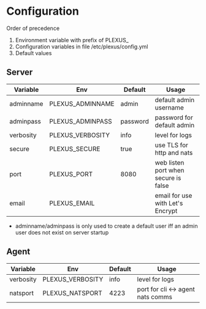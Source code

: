 Configuration
=============
Order of precedence
1. Environment variable with prefix of PLEXUS_
2. Configuration variables in file /etc/plexus/config.yml 
3. Default values


Server
------
| Variable  | Env     | Default  |  Usage |
| --- | ---- | ---- | --- | 
| adminname | PLEXUS_ADMINNAME | admin | default admin username |
| adminpass | PLEXUS_ADMINPASS | password | password for default admin |
| verbosity | PLEXUS_VERBOSITY | info |  level for logs |
| secure | PLEXUS_SECURE | true | use TLS for http and nats |
| port | PLEXUS_PORT | 8080 | web listen port when secure is false |
| email | PLEXUS_EMAIL | | email for use with Let's Encrypt |

* adminname/adminpass is only used to create a default user iff an admin user does not exist on server startup

Agent
-----
| Variable  | Env     | Default  |  Usage |
| --- | ---- | ---- | --- | 
| verbosity | PLEXUS_VERBOSITY | info |  level for logs |
| natsport | PLEXUS_NATSPORT | 4223 | port for cli <-> agent nats comms |